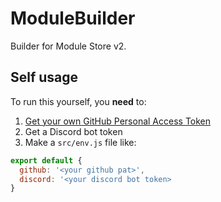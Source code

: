 # ModuleBuilder

Builder for Module Store v2.


## Self usage

To run this yourself, you **need** to:
1. [Get your own GitHub Personal Access Token](https://docs.github.com/en/articles/creating-a-personal-access-token-for-the-command-line)
2. Get a Discord bot token
3. Make a `src/env.js` file like:
```js
export default {
  github: '<your github pat>',
  discord: '<your discord bot token>
}
```
